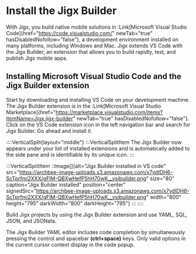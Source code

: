 # Install the Jigx Builder

With Jigx, you build native mobile solutions in :Link[Microsoft Visual Studio Code]{href="https://code.visualstudio.com/" newTab="true" hasDisabledNofollow="false"}, a development environment installed on many platforms, including Windows and Mac. Jigx extends VS Code with the Jigx Builder, an extension that allows you to build rapidly, test, and publish Jigx mobile apps.

## Installing Microsoft Visual Studio Code and the Jigx Builder extension

Start by downloading and installing VS Code on your development machine. The Jigx Builder extension is in the :Link[Microsoft Visual Studio Marketplace]{href="https://marketplace.visualstudio.com/items?itemName=Jigx.jigx-builder" newTab="true" hasDisabledNofollow="false"}. Click on the VS Code extension icon in the left navigation bar and search for Jigx Builder. Go ahead and install it.

::::VerticalSplit{layout="middle"}
:::VerticalSplitItem
The Jigx Builder now appears under your list of installed extensions and is automatically added to the side pane and is identifiable by its unique icon.
:::

:::VerticalSplitItem
::Image[]{alt="Jigx Builder installed in VS code" src="https://archbee-image-uploads.s3.amazonaws.com/x7vdIDH6-ScTprfmi2XXX/gFlM-QBXwHefP5hH70wK__vsjbuilder.png" size="80" caption="Jigx Builder installed" position="center" signedSrc="https://archbee-image-uploads.s3.amazonaws.com/x7vdIDH6-ScTprfmi2XXX/gFlM-QBXwHefP5hH70wK__vsjbuilder.png" width="800" height="795" darkWidth="800" darkHeight="795"}
:::
::::

Build Jigx projects by using the Jigx Builder extension and use YAML, SQL, JSON, and JSONata.

The Jigx Builder YAML editor includes code completion by simultaneously pressing the control and spacebar **(ctrl+space)** keys. Only valid options in the current cursor context display in the code popup.
